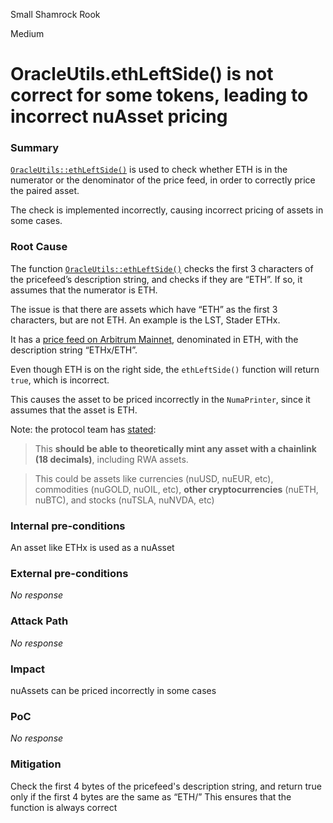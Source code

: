 Small Shamrock Rook

Medium

# OracleUtils.ethLeftSide() is not correct for some tokens, leading to incorrect nuAsset pricing

### Summary

[`OracleUtils::ethLeftSide()`](https://github.com/sherlock-audit/2024-12-numa-audit/blob/ae1d7781efb4cb2c3a40c642887ddadeecabb97d/Numa/contracts/libraries/OracleUtils.sol#L261-L270) is used to check whether ETH is in the numerator or the denominator of the price feed, in order to correctly price the paired asset.

The check is implemented incorrectly, causing incorrect pricing of assets in some cases.

### Root Cause

The function [`OracleUtils::ethLeftSide()`](https://github.com/sherlock-audit/2024-12-numa-audit/blob/ae1d7781efb4cb2c3a40c642887ddadeecabb97d/Numa/contracts/libraries/OracleUtils.sol#L261-L270) checks the first 3 characters of the pricefeed’s description string, and checks if they are “ETH”. If so, it assumes that the numerator is ETH. 

The issue is that there are assets which have “ETH” as the first 3 characters, but are not ETH. An example is the LST, Stader ETHx. 

It has a [price feed on Arbitrum Mainnet](https://data.chain.link/feeds/arbitrum/mainnet/ethx-eth-exchange-rate), denominated in ETH, with the description string “ETHx/ETH”.

Even though ETH is on the right side, the `ethLeftSide()` function will return `true`, which is incorrect.

This causes the asset to be priced incorrectly in the `NumaPrinter`, since it assumes that the asset is ETH.

Note: the protocol team has [stated](https://discord.com/channels/812037309376495636/1315694506754048023/1318110286372409415):
> This **should be able to theoretically mint any asset with a chainlink (18 decimals)**, including RWA assets.

> This could be assets like currencies (nuUSD, nuEUR, etc), commodities (nuGOLD, nuOIL, etc), **other cryptocurrencies** (nuETH, nuBTC), and stocks (nuTSLA, nuNVDA, etc)

### Internal pre-conditions

An asset like ETHx is used as a nuAsset

### External pre-conditions

_No response_

### Attack Path

_No response_

### Impact

nuAssets can be priced incorrectly in some cases

### PoC

_No response_

### Mitigation

Check the first 4 bytes of the pricefeed's description string, and return true only if the first 4 bytes are the same as “ETH/”
This ensures that the function is always correct